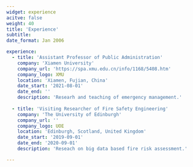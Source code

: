 ```yaml
---
widget: experience
acitve: false
weight: 40
title: 'Experience'
subtitle:
date_format: Jan 2006

experience:
  - title: 'Assistant Professor of Public Administration'
    company: 'Xiamen University'
    company_url: 'https://spa.xmu.edu.cn/info/1168/5408.htm'
    company_logo: XMU
    location: 'Xiamen, Fujian, China'
    date_start: '2021-08-01'
    date_end: ''
    description: 'Researh and teaching of emergency management.'
                
  - title: 'Visiting Researcher of Fire Safety Engineering'
    company: 'The University of Edinburgh'
    company_url: ''
    company_logo: UOE
    location: 'Edinburgh, Scotland, United Kingdom'
    date_start: '2019-09-01'
    date_end: '2020-09-01'
    description: 'Reseach on big data based fire risk assessment.'

---
```

